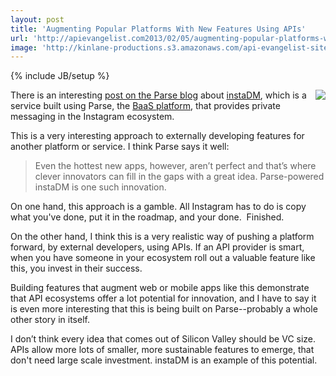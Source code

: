 ```yaml
---
layout: post
title: 'Augmenting Popular Platforms With New Features Using APIs'
url: 'http://apievangelist.com2013/02/05/augmenting-popular-platforms-with-new-features-using-apis/'
image: 'http://kinlane-productions.s3.amazonaws.com/api-evangelist-site/blog/instaDM-logo.png'
---
```

{% include JB/setup %}
<p>
     <a href=http://insta.dm/ target=_blank><img src=https://s3.amazonaws.com/kinlane-productions/api-evangelist/instagram/instaDM-logo.png  align=right /></a>
</p>
<p>
     There is an interesting <a href=http://blog.parse.com/2013/02/01/instadm-brings-private-messaging-to-instagram/ target=_blank>post on the Parse blog</a> about <a href=http://insta.dm/ target=_blank>instaDM</a>, which is a service built using Parse, the <a href=/trends/baas.php target=_blank>BaaS platform</a>, that provides private messaging in the Instagram ecosystem.
</p>
<p>
     This is a very interesting approach to externally developing features for another platform or service. I think Parse says it well:
</p>
<blockquote>
     Even the hottest new apps, however, aren’t perfect and that’s where clever innovators can fill in the gaps with a great idea. Parse-powered instaDM is one such innovation.
</blockquote>
<p>
     On one hand, this approach is a gamble. All Instagram has to do is copy what you've done, put it in the roadmap, and your done.  Finished.
</p>
<p>
     On the other hand, I think this is a very realistic way of pushing a platform forward, by external developers, using APIs. If an API provider is smart, when you have someone in your ecosystem roll out a valuable feature like this, you invest in their success.
</p>
<p>
     Building features that augment web or mobile apps like this demonstrate that API ecosystems offer a lot potential for innovation, and I have to say it is even more interesting that this is being built on Parse--probably a whole other story in itself.
</p>
<p>
     I don’t think every idea that comes out of Silicon Valley should be VC size. APIs allow more lots of smaller, more sustainable features to emerge, that don't need large scale investment. instaDM is an example of this potential.
</p>
